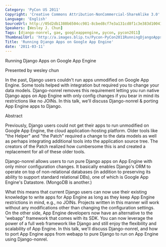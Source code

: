 ```yaml
---
Category: 'PyCon US 2011'
Copyright: 'Creative Commons Attribution-NonCommercial-ShareAlike 3.0'
Language: 'English'
SourceUrl: http://05d2db1380b6504cc981-8cbed8cf7e3a131cd8f1c3e383d10041.r93.cf2.rackcdn.com/pycon-us-2011/386_running-django-apps-on-google-app-engine.mp4
Speakers: [Wesley J. Chun]
Tags: [django-nonrel, gae, googleappengine, pycon, pycon2011]
ThumbnailUrl: 'http://a.images.blip.tv/Pycon-PyCon2011RunningDjangoAppsOnGoogleAppEngine570.png'
Title: 'Running Django Apps on Google App Engine'
date: '2011-03-11'
---
```

Running Django Apps on Google App Engine

Presented by wesley chun

In the past, Django users couldn't run apps unmodified on Google App Engine.
Some tools helped with integration but required you to change your data
models. Django-nonrel removes this requirement letting you run native Django
apps on App Engine with only config changes if you bear in mind its
restrictions like no JOINs. In this talk, we'll discuss Django-nonrel &
porting App Engine apps to Django.

Abstract

Previously, Django users could not get their apps to run unmodified on Google
App Engine, the cloud application-hosting platform. Older tools like "the
Helper" and "the Patch" required a change to the data models as well as
perhaps integrating additional tools into the application source tree. The
creators of the Patch realized how cumbersome this is and created a
replacement for all of these older tools.

Django-nonrel allows users to run pure Django apps on App Engine with only
minor configuration changes. It basically enables Django's ORM to operate on
top of non-relational databases (in addition to preserving its ability to
support standard relational DBs), one of which is Google App Engine's
Datastore. (MongoDB is another.)

What this means that current Django users can now use their existing knowledge
to write apps for App Engine as long as they keep App Engine restrictions in
mind, e.g., no JOINs. Projects written in this manner will work without any
modifications other than changing the configuration settings. On the other
side, App Engine developers now have an alternative to the 'webapp" framework
that comes with its SDK. You can now leverage the power of a full web
framework like Django and still enjoy the flexibility and scalability of App
Engine. In this talk, we'll discuss Django-nonrel, and how to port App Engine
apps from webapp to pure Django to run on App Engine using Django-nonrel.

